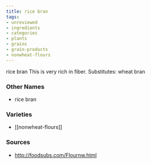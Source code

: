 ```yaml
---
title: rice bran
tags:
- unreviewed
- ingredients
- categories
- plants
- grains
- grain-products
- nonwheat-flours
---
```

rice bran This is very rich in fiber. Substitutes: wheat bran

### Other Names

* rice bran

### Varieties

* [[nonwheat-flours]]

### Sources
* http://foodsubs.com/Flournw.html
